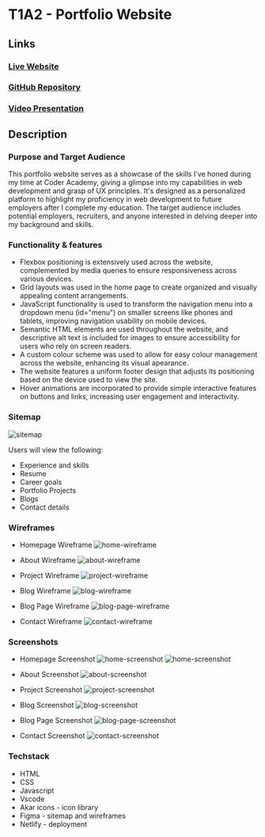 # T1A2 - Portfolio Website

## Links

### [Live Website](https://fancy-donut-3b2c0d.netlify.app) 
### [GitHub Repository](https://github.com/sooffia/T1A2_Portfolio_Website)
### [Video Presentation](https://youtu.be/Q6t_Bz5B1Kg) 

## Description

### **Purpose and Target Audience**

This portfolio website serves as a showcase of the skills I've honed during my time at Coder Academy, giving a glimpse into my capabilities in web development and grasp of UX principles. It's designed as a personalized platform to highlight my proficiency in web development to future employers after I complete my education. The target audience includes potential employers, recruiters, and anyone interested in delving deeper into my background and skills.

### **Functionality & features**

- Flexbox positioning is extensively used across the website, complemented by media queries to ensure responsiveness across various devices. 
- Grid layouts was used in the home page to create organized and visually appealing content arrangements.
- JavaScript functionality is used to transform the navigation menu into a dropdown menu (id="menu") on smaller screens like phones and tablets, improving navigation usability on mobile devices. 
- Semantic HTML elements are used throughout the website, and descriptive alt text is included for images to ensure accessibility for users who rely on screen readers.
- A custom colour scheme was used to allow for easy colour management across the website, enhancing its visual apearance. 
- The website features a uniform footer design that adjusts its positioning based on the device used to view the site.
- Hover animations are incorporated to provide simple interactive features on buttons and links, increasing user engagement and interactivity.

### **Sitemap**

![sitemap](./docs/sitemap.png)

Users will view the following: 
 -  Experience and skills
 -  Resume
 -  Career goals 
 -  Portfolio Projects
 -  Blogs
 -  Contact details 

### **Wireframes**

- Homepage Wireframe 
![home-wireframe](./docs/wireframe/home-view.png)

- About Wireframe 
![about-wireframe](./docs/wireframe/about-view.png)

- Project Wireframe 
![project-wireframe](./docs/wireframe/project-view.png)

- Blog Wireframe 
![blog-wireframe](./docs/wireframe/blog-view.png)

- Blog Page Wireframe 
![blog-page-wireframe](./docs/wireframe/blog-page-view.png)

- Contact Wireframe 
![contact-wireframe](./docs/wireframe/contact-view.png)

### **Screenshots**

- Homepage Screenshot 
![home-screenshot](./docs/screenshots/home-phone.png) 
![home-screenshot](./docs/screenshots/home.png)

- About Screenshot
![about-screenshot](./docs/screenshots/about.png)

- Project Screenshot
![project-screenshot](./docs/screenshots/project.png)

- Blog Screenshot
![blog-screenshot](./docs/screenshots/blog.png)

- Blog Page Screenshot
![blog-page-screenshot](./docs/screenshots/blog-page.png)

- Contact Screenshot
![contact-screenshot](./docs/screenshots/contact.png)

### **Techstack**
- HTML
- CSS
- Javascript 
- Vscode
- Akar icons - icon library 
- Figma - sitemap and wireframes 
- Netlify - deployment 

